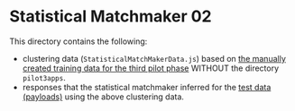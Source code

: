 ﻿# Statistical Matchmaker 02

This directory contains the following: 
* clustering data (`StatisticalMatchMakerData.js`) based on [the manually created training data for the third pilot phase](https://github.com/REMEXLabs/GPII-Statistical-Matchmaker-Data/tree/master/manualDataThirdPhase) WITHOUT the directory `pilot3apps`. 
* responses that the statistical matchmaker inferred for the [test data (payloads)](https://github.com/cstrobbe/GPII-Matchmaker-Evaluation/tree/master/testdata) using the above clustering data.
